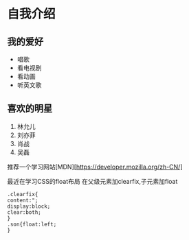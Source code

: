 # 自我介绍
## 我的爱好
* 唱歌
* 看电视剧
* 看动画
* 听英文歌
## 喜欢的明星
1. 林允儿
2. 刘亦菲
3. 肖战
4. 吴磊 

推荐一个学习网站[MDN][https://developer.mozilla.org/zh-CN/]

最近在学习CSS的float布局
在父级元素加clearfix,子元素加float
~~~
.clearfix{
content:";
display:block;
clear:both;
}
.son{float:left;
}
